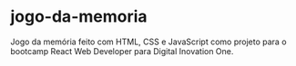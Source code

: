 # jogo-da-memoria

Jogo da memória feito com HTML, CSS e JavaScript como projeto para o bootcamp React Web Developer para Digital Inovation One.
